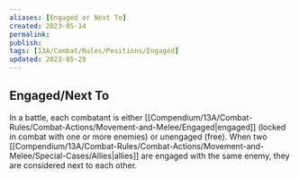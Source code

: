 ```yaml
---
aliases: [Engaged or Next To]
created: 2023-05-14
permalink: 
publish: 
tags: [13A/Combat/Rules/Positions/Engaged]
updated: 2023-05-29
---
```


## Engaged/Next To

In a battle, each combatant is either [[Compendium/13A/Combat-Rules/Combat-Actions/Movement-and-Melee/Engaged|engaged]] (locked in combat with one or more enemies) or unengaged (free). When two [[Compendium/13A/Combat-Rules/Combat-Actions/Movement-and-Melee/Special-Cases/Allies|allies]] are engaged with the same enemy, they are considered next to each other.